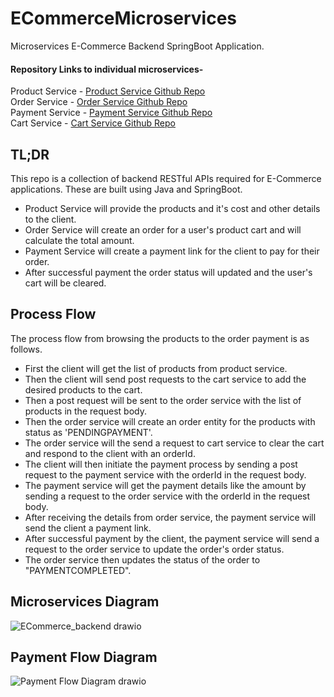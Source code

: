 # ECommerceMicroservices
Microservices E-Commerce Backend SpringBoot Application.  

#### Repository Links to individual microservices-
Product Service   -   [Product Service Github Repo](https://github.com/neeraj06152k/ProductService.git)  
Order Service     -   [Order Service Github Repo](https://github.com/neeraj06152k/OrderService.git)  
Payment Service   -   [Payment Service Github Repo](https://github.com/neeraj06152k/PaymentService.git)  
Cart Service      -   [Cart Service Github Repo](https://github.com/neeraj06152k/CartService.git)  

## TL;DR
This repo is a collection of backend RESTful APIs required for E-Commerce applications. These are built using Java and SpringBoot.  
- Product Service will provide the products and it's cost and other details to the client.
- Order Service will create an order for a user's product cart and will calculate the total amount.
- Payment Service will create a payment link for the client to pay for their order.
- After successful payment the order status will updated and the user's cart will be cleared.


## Process Flow
The process flow from browsing the products to the order payment is as follows.  
- First the client will get the list of products from product service.
- Then the client will send post requests to the cart service to add the desired products to the cart.
- Then a post request will be sent to the order service with the list of products in the request body.
- Then the order service will create an order entity for the products with status as 'PENDINGPAYMENT'.
- The order service will the send a request to cart service to clear the cart and respond to the client with an orderId.
- The client will then initiate the payment process by sending a post request to the payment service with the orderId in the request body.
- The payment service will get the payment details like the amount by sending a request to the order service with the orderId in the request body.
- After receiving the details from order service, the payment service will send the client a payment link.
- After successful payment by the client, the payment service will send a request to the order service to update the order's order status.
- The order service then updates the status of the order to "PAYMENTCOMPLETED".


## Microservices Diagram  
![ECommerce_backend drawio](https://github.com/user-attachments/assets/fb1b4700-75e5-40d9-a416-e5cdb36fe32b)


## Payment Flow Diagram
![Payment Flow Diagram drawio](https://github.com/user-attachments/assets/076ceede-4096-4d44-bfe8-8a807606c115)






